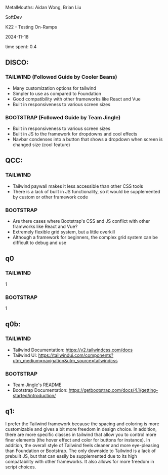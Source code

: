 MetalMouths: Aidan Wong, Brian Liu

SoftDev

K22 - Testing On-Ramps

2024-11-18

time spent: 0.4

## DISCO: 

### TAILWIND (Followed Guide by Cooler Beans)
* Many customization options for tailwind
* Simpler to use as compared to Foundation
* Good compatibility with other frameworks like React and Vue
* Built in responsiveness to various screen sizes

### BOOTSTRAP (Followed Guide by Team Jingle)
* Built in responsiveness to various screen sizes
* Built in JS to the framework for dropdowns and cool effects
* Navbar condenses into a button that shows a dropdown when screen is changed size (cool feature)


## QCC: 

### TAILWIND
* Tailwind paywall makes it less accessible than other CSS tools
* There is a lack of built in JS functionality, so it would be supplemented by custom or other framework code

### BOOTSTRAP
* Are there cases where Bootstrap's CSS and JS conflict with other framworks like React and Vue?
* Extremely flexible grid system, but a little overkill
* Although a framework for beginners, the complex grid system can be difficult to debug and use


## q0

### TAILWIND
1

### BOOTSTRAP
1

## q0b: 

### TAILWIND
* Tailwind Documentation: https://v2.tailwindcss.com/docs
* Tailwind UI: https://tailwindui.com/components?utm_medium=navigation&utm_source=tailwindcss 

### BOOTSTRAP
* Team Jingle's README
* Bootstrap Documentation: https://getbootstrap.com/docs/4.1/getting-started/introduction/ 

## q1:

I prefer the Tailwind framework because the spacing and coloring is more customizable and gives a bit more freedom in design choice. In addition, there are more specific classes in tailwind that allow you to control more finer elements (the hover effect and color for buttons for instance). In addition, the overall style of Tailwind feels cleaner and more eye-pleasing than Foundation or Bootstrap. The only downside to Tailwind is a lack of prebuilt JS, but that can easily be supplemented due to its high compatability with other frameworks. It also allows for more freedom in script choices. 